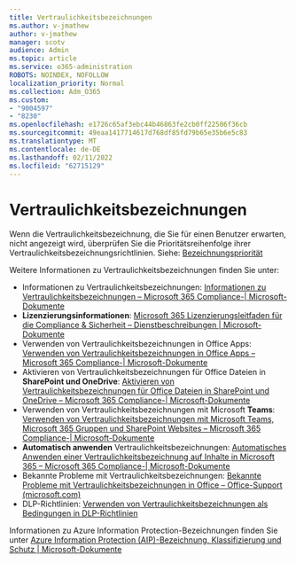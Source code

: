 ```yaml
---
title: Vertraulichkeitsbezeichnungen
ms.author: v-jmathew
author: v-jmathew
manager: scotv
audience: Admin
ms.topic: article
ms.service: o365-administration
ROBOTS: NOINDEX, NOFOLLOW
localization_priority: Normal
ms.collection: Adm_O365
ms.custom:
- "9004597"
- "8230"
ms.openlocfilehash: e1726c65af3ebc44b46863fe2cb0ff22506f36cb
ms.sourcegitcommit: 49eaa1417714617d768df85fd79b65e35b6e5c83
ms.translationtype: MT
ms.contentlocale: de-DE
ms.lasthandoff: 02/11/2022
ms.locfileid: "62715129"
---
```

# <a name="sensitivity-labels"></a>Vertraulichkeitsbezeichnungen

Wenn die Vertraulichkeitsbezeichnung, die Sie für einen Benutzer erwarten, nicht angezeigt wird, überprüfen Sie die Prioritätsreihenfolge ihrer Vertraulichkeitsbezeichnungsrichtlinien. Siehe: [Bezeichnungspriorität](https://docs.microsoft.com/microsoft-365/compliance/sensitivity-labels)

Weitere Informationen zu Vertraulichkeitsbezeichnungen finden Sie unter:

- Informationen zu Vertraulichkeitsbezeichnungen: [Informationen zu Vertraulichkeitsbezeichnungen – Microsoft 365 Compliance-| Microsoft-Dokumente](https://docs.microsoft.com/microsoft-365/compliance/sensitivity-labels)
- **Lizenzierungsinformationen**: [Microsoft 365 Lizenzierungsleitfaden für die Compliance & Sicherheit – Dienstbeschreibungen | Microsoft-Dokumente](https://docs.microsoft.com/office365/servicedescriptions/microsoft-365-service-descriptions/microsoft-365-tenantlevel-services-licensing-guidance/microsoft-365-security-compliance-licensing-guidance#information-protection)
- Verwenden von Vertraulichkeitsbezeichnungen in Office Apps: [Verwenden von Vertraulichkeitsbezeichnungen in Office Apps – Microsoft 365 Compliance-| Microsoft-Dokumente](https://docs.microsoft.com/microsoft-365/compliance/sensitivity-labels-office-apps)
- Aktivieren von Vertraulichkeitsbezeichnungen für Office Dateien in **SharePoint und OneDrive**: [Aktivieren von Vertraulichkeitsbezeichnungen für Office Dateien in SharePoint und OneDrive – Microsoft 365 Compliance-| Microsoft-Dokumente](https://docs.microsoft.com/microsoft-365/compliance/sensitivity-labels-sharepoint-onedrive-files)
- Verwenden von Vertraulichkeitsbezeichnungen mit Microsoft **Teams**: [Verwenden von Vertraulichkeitsbezeichnungen mit Microsoft Teams, Microsoft 365 Gruppen und SharePoint Websites – Microsoft 365 Compliance-| Microsoft-Dokumente](https://docs.microsoft.com/microsoft-365/compliance/sensitivity-labels-teams-groups-sites)
- **Automatisch anwenden** Vertraulichkeitsbezeichnungen: [Automatisches Anwenden einer Vertraulichkeitsbezeichnung auf Inhalte in Microsoft 365 – Microsoft 365 Compliance-| Microsoft-Dokumente](https://docs.microsoft.com/microsoft-365/compliance/apply-sensitivity-label-automatically)
- Bekannte Probleme mit Vertraulichkeitsbezeichnungen: [Bekannte Probleme mit Vertraulichkeitsbezeichnungen in Office – Office-Support (microsoft.com)](https://support.microsoft.com/office/known-issues-with-sensitivity-labels-in-office-b169d687-2bbd-4e21-a440-7da1b2743edc)
- DLP-Richtlinien: [Verwenden von Vertraulichkeitsbezeichnungen als Bedingungen in DLP-Richtlinien](https://docs.microsoft.com/microsoft-365/compliance/dlp-sensitivity-label-as-condition) 

Informationen zu Azure Information Protection-Bezeichnungen finden Sie unter [Azure Information Protection (AIP)-Bezeichnung, Klassifizierung und Schutz | Microsoft-Dokumente](https://docs.microsoft.com/azure/information-protection/aip-classification-and-protection)

